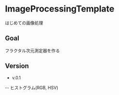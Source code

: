 # ImageProcessingTemplate
はじめての画像処理


## Goal
フラクタル次元測定器を作る

## Version


- v.0.1

-- ヒストグラム(RGB, HSV)

